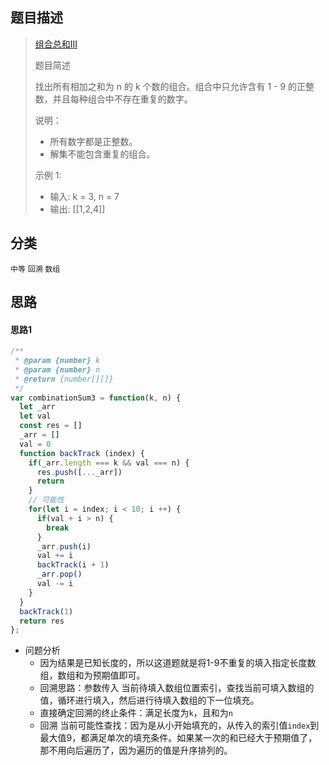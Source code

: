## 题目描述

> [组合总和III](https://leetcode-cn.com/problems/combination-sum-iii/)
>
>题目简述
>
>找出所有相加之和为 n 的 k 个数的组合。组合中只允许含有 1 - 9 的正整数，并且每种组合中不存在重复的数字。
>
>说明：
> - 所有数字都是正整数。
> - 解集不能包含重复的组合。
>
>示例 1:
> - 输入: k = 3, n = 7
> - 输出: [[1,2,4]]

## 分类
`中等` `回溯` `数组`

## 思路
#### 思路1
```javascript
/**
 * @param {number} k
 * @param {number} n
 * @return {number[][]}
 */
var combinationSum3 = function(k, n) {
  let _arr
  let val
  const res = []
  _arr = []
  val = 0
  function backTrack (index) {
    if(_arr.length === k && val === n) {
      res.push([..._arr])
      return
    }
    // 可能性
    for(let i = index; i < 10; i ++) {
      if(val + i > n) {
        break
      }
      _arr.push(i)
      val += i
      backTrack(i + 1)
      _arr.pop()
      val -= i
    }
  }
  backTrack(1)
  return res
};
```
- 问题分析
  - 因为结果是已知长度的，所以这道题就是将1-9不重复的填入指定长度数组，数组和为预期值即可。
  - 回溯思路：参数传入 当前待填入数组位置索引，查找当前可填入数组的值，循环进行填入，然后进行待填入数组的下一位填充。
  - 直接确定回溯的终止条件：满足长度为`k`，且和为`n`
  - 回溯 当前可能性查找：因为是从小开始填充的，从传入的索引值`index`到最大值9，都满足单次的填充条件。如果某一次的和已经大于预期值了，那不用向后遍历了，因为遍历的值是升序排列的。